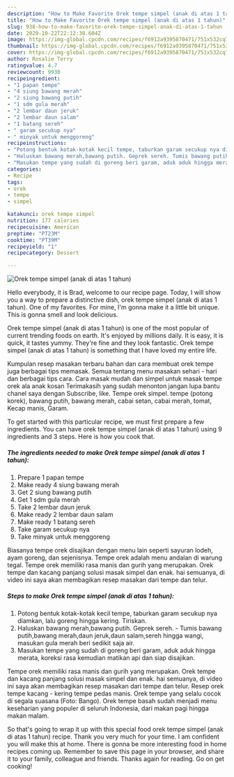 ```yaml
---
description: "How to Make Favorite Orek tempe simpel (anak di atas 1 tahun)"
title: "How to Make Favorite Orek tempe simpel (anak di atas 1 tahun)"
slug: 938-how-to-make-favorite-orek-tempe-simpel-anak-di-atas-1-tahun
date: 2020-10-22T22:12:38.604Z
image: https://img-global.cpcdn.com/recipes/f6912a9395870471/751x532cq70/orek-tempe-simpel-anak-di-atas-1-tahun-foto-resep-utama.jpg
thumbnail: https://img-global.cpcdn.com/recipes/f6912a9395870471/751x532cq70/orek-tempe-simpel-anak-di-atas-1-tahun-foto-resep-utama.jpg
cover: https://img-global.cpcdn.com/recipes/f6912a9395870471/751x532cq70/orek-tempe-simpel-anak-di-atas-1-tahun-foto-resep-utama.jpg
author: Rosalie Terry
ratingvalue: 4.7
reviewcount: 9930
recipeingredient:
- "1 papan tempe"
- "4 siung bawang merah"
- "2 siung bawang putih"
- "1 sdm gula merah"
- "2 lembar daun jeruk"
- "2 lembar daun salam"
- "1 batang sereh"
- " garam secukup nya"
- " minyak untuk menggoreng"
recipeinstructions:
- "Potong bentuk kotak-kotak kecil tempe, taburkan garam secukup nya diamkan, lalu goreng hingga kering. Tiriskan."
- "Haluskan bawang merah,bawang putih. Geprek sereh. Tumis bawang putih,bawang merah,daun jeruk,daun salam,sereh hingga wangi, masukan gula merah beri sedikit saja air."
- "Masukan tempe yang sudah di goreng beri garam, aduk aduk hingga merata, koreksi rasa kemudian matikan api dan siap disajikan."
categories:
- Recipe
tags:
- orek
- tempe
- simpel

katakunci: orek tempe simpel 
nutrition: 177 calories
recipecuisine: American
preptime: "PT23M"
cooktime: "PT39M"
recipeyield: "1"
recipecategory: Dessert

---
```



![Orek tempe simpel (anak di atas 1 tahun)](https://img-global.cpcdn.com/recipes/f6912a9395870471/751x532cq70/orek-tempe-simpel-anak-di-atas-1-tahun-foto-resep-utama.jpg)

Hello everybody, it is Brad, welcome to our recipe page. Today, I will show you a way to prepare a distinctive dish, orek tempe simpel (anak di atas 1 tahun). One of my favorites. For mine, I'm gonna make it a little bit unique. This is gonna smell and look delicious.

Orek tempe simpel (anak di atas 1 tahun) is one of the most popular of current trending foods on earth. It's enjoyed by millions daily. It is easy, it is quick, it tastes yummy. They're fine and they look fantastic. Orek tempe simpel (anak di atas 1 tahun) is something that I have loved my entire life.

Kumpulan resep masakan terbaru bahan dan cara membuat orek tempe juga berbagai tips memasak. Semua tentang menu masakan sehari - hari dan berbagai tips cara. Cara masak mudah dan simpel untuk masak tempe orek ala anak kosan Terimakasih yang sudah menonton jangan lupa bantu chanel saya dengan Subscribe, like. Tempe orek simpel. tempe (potong korek), bawang putih, bawang merah, cabai setan, cabai merah, tomat, Kecap manis, Garam.


To get started with this particular recipe, we must first prepare a few ingredients. You can have orek tempe simpel (anak di atas 1 tahun) using 9 ingredients and 3 steps. Here is how you cook that.

<!--inarticleads1-->

##### The ingredients needed to make Orek tempe simpel (anak di atas 1 tahun):

1. Prepare 1 papan tempe
1. Make ready 4 siung bawang merah
1. Get 2 siung bawang putih
1. Get 1 sdm gula merah
1. Take 2 lembar daun jeruk
1. Make ready 2 lembar daun salam
1. Make ready 1 batang sereh
1. Take  garam secukup nya
1. Take  minyak untuk menggoreng


Biasanya tempe orek disajikan dengan menu lain seperti sayuran lodeh, ayam goreng, dan sejenisnya. Tempe orek adalah menu andalan di warung tegal. Tempe orek memiliki rasa manis dan gurih yang merupakan. Orek tempe dan kacang panjang solusi masak simpel dan enak. hai semuanya, di video ini saya akan membagikan resep masakan dari tempe dan telur. 

<!--inarticleads2-->

##### Steps to make Orek tempe simpel (anak di atas 1 tahun):

1. Potong bentuk kotak-kotak kecil tempe, taburkan garam secukup nya diamkan, lalu goreng hingga kering. Tiriskan.
1. Haluskan bawang merah,bawang putih. Geprek sereh. - Tumis bawang putih,bawang merah,daun jeruk,daun salam,sereh hingga wangi, masukan gula merah beri sedikit saja air.
1. Masukan tempe yang sudah di goreng beri garam, aduk aduk hingga merata, koreksi rasa kemudian matikan api dan siap disajikan.


Tempe orek memiliki rasa manis dan gurih yang merupakan. Orek tempe dan kacang panjang solusi masak simpel dan enak. hai semuanya, di video ini saya akan membagikan resep masakan dari tempe dan telur. Resep orek tempe kacang - kering tempe pedas manis. Orek tempe yang selalu cocok di segala suasana (Foto: Bango). Orek tempe basah sudah menjadi menu keseharian yang populer di seluruh Indonesia, dari makan pagi hingga makan malam. 

So that's going to wrap it up with this special food orek tempe simpel (anak di atas 1 tahun) recipe. Thank you very much for your time. I am confident you will make this at home. There is gonna be more interesting food in home recipes coming up. Remember to save this page in your browser, and share it to your family, colleague and friends. Thanks again for reading. Go on get cooking!
